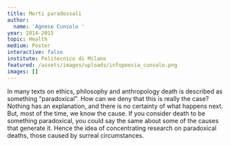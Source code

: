 ```yaml
---
title: Morti paradossali
author:
  name: 'Agnese Cunsolo '
year: 2014-2015
topic: Health
medium: Poster
interactive: false
institute: Politecnico di Milano
featured: /assets/images/uploads/infopoesia_cunsolo.png
images: []
---
```

In many texts on ethics, philosophy and anthropology death is described as something "paradoxical". How can we deny that this is really the case? Nothing has an explanation, and there is no certainty of what happens next. But, most of the time, we know the cause. If you consider death to be something paradoxical, you could say the same about some of the causes that generate it. Hence the idea of concentrating research on paradoxical deaths, those caused by surreal circumstances.
